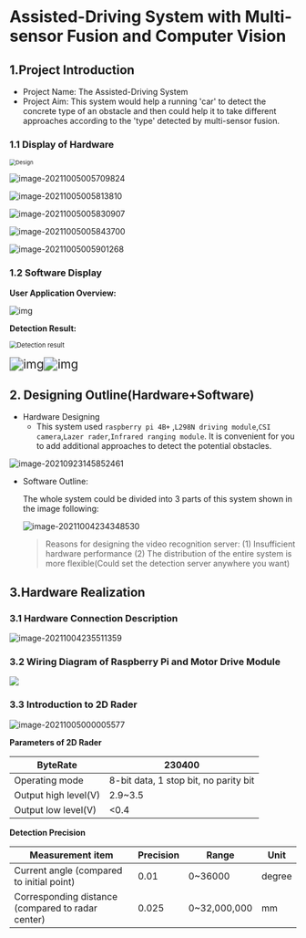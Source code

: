 

# Assisted-Driving System with Multi-sensor Fusion and Computer Vision

## 1.Project Introduction

* Project Name: The Assisted-Driving System
* Project Aim: This system would help a running 'car' to detect the concrete type of an obstacle and then could help it to take different approaches according to the 'type'  detected by multi-sensor fusion.

### 1.1 Display of Hardware

<img src="https://raw.githubusercontent.com/gggdttt/ImageBeds/master/img/202110050009182.png" alt="Design" style="zoom:67%;" />

![image-20211005005709824](https://raw.githubusercontent.com/gggdttt/ImageBeds/master/img/202110050057194.png)

![image-20211005005813810](https://raw.githubusercontent.com/gggdttt/ImageBeds/master/img/202110050058105.png)

![image-20211005005830907](https://raw.githubusercontent.com/gggdttt/ImageBeds/master/img/202110050058137.png)

![image-20211005005843700](https://raw.githubusercontent.com/gggdttt/ImageBeds/master/img/202110050058991.png)

![image-20211005005901268](https://raw.githubusercontent.com/gggdttt/ImageBeds/master/img/202110050059601.png)



### 1.2 Software Display

**User Application Overview:**

![img](https://raw.githubusercontent.com/gggdttt/ImageBeds/master/img/202110050017866.gif)

**Detection Result:**

<img src="https://raw.githubusercontent.com/gggdttt/ImageBeds/master/img/202110050023287.png" alt="Detection result" style="zoom:80%;" />   



<img src="https://raw.githubusercontent.com/gggdttt/ImageBeds/master/img/202110050025016.gif" alt="img" style="zoom:150%;" /><img src="https://raw.githubusercontent.com/gggdttt/ImageBeds/master/img/202110050025705.gif" alt="img" style="zoom:150%;" />





## 2. Designing Outline(Hardware+Software)

* Hardware Designing
  * This system used `raspberry pi 4B+` ,`L298N driving module`,`CSI camera`,`Lazer rader`,`Infrared ranging module`. It is convenient for you to add additional approaches to detect the potential obstacles.

![image-20210923145852461](https://raw.githubusercontent.com/gggdttt/ImageBeds/master/img/202109231458577.png)

* Software Outline:

  The whole system could be divided into 3 parts of this system shown in the image following:

  ![image-20211004234348530](https://raw.githubusercontent.com/gggdttt/ImageBeds/master/img/202110042343675.png)

  > Reasons for designing the video recognition server:
  > (1) Insufficient hardware performance
  > (2) The distribution of the entire system is more flexible(Could set the detection server anywhere you want)

## 3.Hardware Realization

### 3.1 Hardware Connection Description



![image-20211004235511359](https://raw.githubusercontent.com/gggdttt/ImageBeds/master/img/202110042355455.png)

### 3.2 Wiring Diagram of Raspberry Pi and Motor Drive Module

![](https://raw.githubusercontent.com/gggdttt/ImageBeds/master/img/202110042358950.png)

### 3.3 Introduction to 2D Rader 

![image-20211005000005577](https://raw.githubusercontent.com/gggdttt/ImageBeds/master/img/202110050000666.png)

**Parameters of 2D Rader** 

| ByteRate             | 230400                                |
| -------------------- | ------------------------------------- |
| Operating mode       | 8-bit data, 1 stop bit, no parity bit |
| Output high level(V) | 2.9~3.5                               |
| Output low level(V)  | <0.4                                  |

**Detection Precision**

| Measurement item                                  | Precision | Range        | Unit   |
| ------------------------------------------------- | --------- | ------------ | ------ |
| Current angle (compared to initial point)         | 0.01      | 0~36000      | degree |
| Corresponding distance (compared to radar center) | 0.025     | 0~32,000,000 | mm     |

